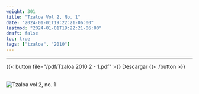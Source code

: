 ```yaml
---
weight: 301
title: "Tzaloa Vol 2, No. 1"
date: "2024-01-01T19:22:21-06:00"
lastmod: "2024-01-01T19:22:21-06:00"
draft: false
toc: true
tags: ["tzaloa", "2010"]
---
```

- - - - - - - - -
{{< button file="/pdf/Tzaloa 2010 2 - 1.pdf" >}}   Descargar {{< /button >}} 
######
![Tzaloa vol 2, no. 1](/images/portada/2-1.jpeg)